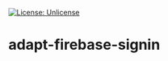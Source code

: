 [![License: Unlicense](https://img.shields.io/badge/license-Unlicense-blue.svg)](http://unlicense.org/)

# adapt-firebase-signin
